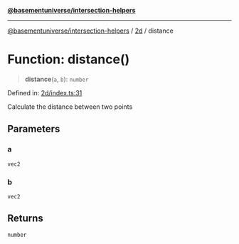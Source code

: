 [**@basementuniverse/intersection-helpers**](../../README.md)

***

[@basementuniverse/intersection-helpers](../../README.md) / [2d](../README.md) / distance

# Function: distance()

> **distance**(`a`, `b`): `number`

Defined in: [2d/index.ts:31](https://github.com/basementuniverse/intersection-helpers/blob/ce8bdda9fbd616d6a406e87a4824e91fffc01d0e/src/2d/index.ts#L31)

Calculate the distance between two points

## Parameters

### a

`vec2`

### b

`vec2`

## Returns

`number`
